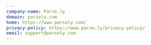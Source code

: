 ```yaml
---
company-name: Parse.ly
domain: parsely.com
home: https://www.parsely.com/
privacy-policy: https://www.parse.ly/privacy-policy/
email: support@parsely.com
---
```




